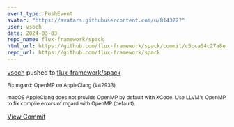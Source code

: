 ```yaml
---
event_type: PushEvent
avatar: "https://avatars.githubusercontent.com/u/814322?"
user: vsoch
date: 2024-03-03
repo_name: flux-framework/spack
html_url: https://github.com/flux-framework/spack/commit/c5cca54c27a8efbe6ac4044955a79daa924c6b1f
repo_url: https://github.com/flux-framework/spack
---
```


<a href='https://github.com/vsoch' target='_blank'>vsoch</a> pushed to <a href='https://github.com/flux-framework/spack' target='_blank'>flux-framework/spack</a>

<small>Fix mgard: OpenMP on AppleClang (#42933)

macOS AppleClang does not provide OpenMP by default with XCode.
Use LLVM's OpenMP to fix compile errors of mgard with OpenMP (default).</small>

<a href='https://github.com/flux-framework/spack/commit/c5cca54c27a8efbe6ac4044955a79daa924c6b1f' target='_blank'>View Commit</a>